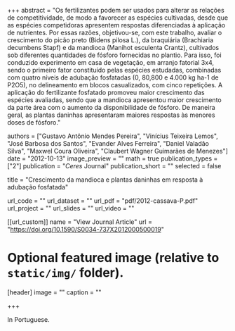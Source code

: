 +++
abstract = "Os fertilizantes podem ser usados para alterar as relações de competitividade, de modo a favorecer as espécies cultivadas, desde que as espécies competidoras apresentem respostas diferenciadas à aplicação de nutrientes. Por essas razões, objetivou-se, com este trabalho, avaliar o crescimento do picão preto (Bidens pilosa L.), da braquiária (Brachiaria decumbens Stapf) e da mandioca (Manihot esculenta Crantz), cultivados sob diferentes quantidades de fósforo fornecidas no plantio. Para isso, foi conduzido experimento em casa de vegetação, em arranjo fatorial 3x4, sendo o primeiro fator constituído pelas espécies estudadas, combinadas com quatro níveis de adubação fosfatadas (0, 80,800 e 4.000 kg ha-1 de P2O5), no delineamento em blocos casualizados, com cinco repetições. A aplicação do fertilizante fosfatado promoveu maior crescimento das espécies avaliadas, sendo que a mandioca apresentou maior crescimento da parte área com o aumento da disponibilidade de fósforo. De maneira geral, as plantas daninhas apresentaram maiores respostas às menores doses de fósforo."

authors = ["Gustavo Antônio Mendes Pereira", "Vinícius Teixeira Lemos", "José Barbosa dos Santos", "Evander Alves Ferreira", "Daniel Valadão Silva", "Maxwel Coura Oliveira", "Claubert Wagner Guimarães de Menezes"]
date = "2012-10-13"
image_preview = ""
math = true
publication_types = ["2"]
publication = "*Ceres* Journal"
publication_short = ""
selected = false

title = "Crescimento da mandioca e plantas daninhas em resposta à adubação fosfatada"

url_code = ""
url_dataset = ""
url_pdf = "pdf/2012-cassava-P.pdf"
url_project = ""
url_slides = ""
url_video = ""

[[url_custom]]
name = "View Journal Article"
url = "https://doi.org/10.1590/S0034-737X2012000500019"

# Optional featured image (relative to `static/img/` folder).
[header]
image = ""
caption = ""

+++

In Portuguese.
